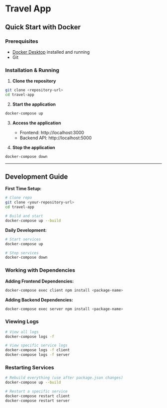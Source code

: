 # Travel App 

## Quick Start with Docker

### Prerequisites
- [Docker Desktop](https://www.docker.com/products/docker-desktop) installed and running
- Git

### Installation & Running

1. **Clone the repository**
```bash
git clone <repository-url>
cd travel-app
```

2. **Start the application**
```bash
docker-compose up
```

3. **Access the application**
   - Frontend: http://localhost:3000
   - Backend API: http://localhost:5000

4. **Stop the application**
```bash
docker-compose down
```

---

## Development Guide

**First Time Setup:**
```bash
# Clone repo
git clone <your-repository-url>
cd travel-app

# Build and start
docker-compose up --build
```

**Daily Development:**
```bash
# Start services
docker-compose up

# Stop services
docker-compose down
```

### Working with Dependencies

**Adding Frontend Dependencies:**
```bash
docker-compose exec client npm install <package-name>
```

**Adding Backend Dependencies:**
```bash
docker-compose exec server npm install <package-name>
```

### Viewing Logs

```bash
# View all logs
docker-compose logs -f

# View specific service logs
docker-compose logs -f client
docker-compose logs -f server
```

### Restarting Services

```bash
# Rebuild everything (use after package.json changes)
docker-compose up --build

# Restart a specific service
docker-compose restart client
docker-compose restart server
```

